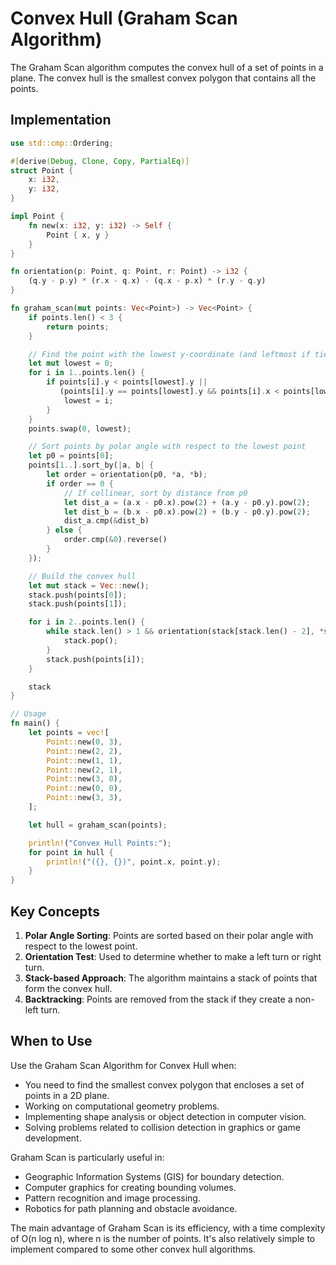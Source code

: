 # Convex Hull (Graham Scan Algorithm)

The Graham Scan algorithm computes the convex hull of a set of points in a plane. The convex hull is the smallest convex polygon that contains all the points.

## Implementation

```rust
use std::cmp::Ordering;

#[derive(Debug, Clone, Copy, PartialEq)]
struct Point {
    x: i32,
    y: i32,
}

impl Point {
    fn new(x: i32, y: i32) -> Self {
        Point { x, y }
    }
}

fn orientation(p: Point, q: Point, r: Point) -> i32 {
    (q.y - p.y) * (r.x - q.x) - (q.x - p.x) * (r.y - q.y)
}

fn graham_scan(mut points: Vec<Point>) -> Vec<Point> {
    if points.len() < 3 {
        return points;
    }

    // Find the point with the lowest y-coordinate (and leftmost if tie)
    let mut lowest = 0;
    for i in 1..points.len() {
        if points[i].y < points[lowest].y || 
           (points[i].y == points[lowest].y && points[i].x < points[lowest].x) {
            lowest = i;
        }
    }
    points.swap(0, lowest);

    // Sort points by polar angle with respect to the lowest point
    let p0 = points[0];
    points[1..].sort_by(|a, b| {
        let order = orientation(p0, *a, *b);
        if order == 0 {
            // If collinear, sort by distance from p0
            let dist_a = (a.x - p0.x).pow(2) + (a.y - p0.y).pow(2);
            let dist_b = (b.x - p0.x).pow(2) + (b.y - p0.y).pow(2);
            dist_a.cmp(&dist_b)
        } else {
            order.cmp(&0).reverse()
        }
    });

    // Build the convex hull
    let mut stack = Vec::new();
    stack.push(points[0]);
    stack.push(points[1]);

    for i in 2..points.len() {
        while stack.len() > 1 && orientation(stack[stack.len() - 2], *stack.last().unwrap(), points[i]) <= 0 {
            stack.pop();
        }
        stack.push(points[i]);
    }

    stack
}

// Usage
fn main() {
    let points = vec![
        Point::new(0, 3),
        Point::new(2, 2),
        Point::new(1, 1),
        Point::new(2, 1),
        Point::new(3, 0),
        Point::new(0, 0),
        Point::new(3, 3),
    ];

    let hull = graham_scan(points);

    println!("Convex Hull Points:");
    for point in hull {
        println!("({}, {})", point.x, point.y);
    }
}
```

## Key Concepts

1. **Polar Angle Sorting**: Points are sorted based on their polar angle with respect to the lowest point.
2. **Orientation Test**: Used to determine whether to make a left turn or right turn.
3. **Stack-based Approach**: The algorithm maintains a stack of points that form the convex hull.
4. **Backtracking**: Points are removed from the stack if they create a non-left turn.

## When to Use

Use the Graham Scan Algorithm for Convex Hull when:

- You need to find the smallest convex polygon that encloses a set of points in a 2D plane.
- Working on computational geometry problems.
- Implementing shape analysis or object detection in computer vision.
- Solving problems related to collision detection in graphics or game development.

Graham Scan is particularly useful in:

- Geographic Information Systems (GIS) for boundary detection.
- Computer graphics for creating bounding volumes.
- Pattern recognition and image processing.
- Robotics for path planning and obstacle avoidance.

The main advantage of Graham Scan is its efficiency, with a time complexity of O(n log n), where n is the number of points. It's also relatively simple to implement compared to some other convex hull algorithms.
